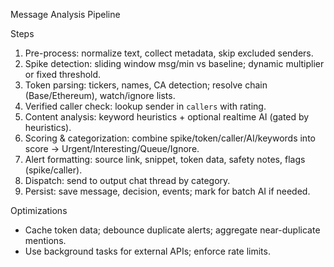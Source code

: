 Message Analysis Pipeline

Steps
1. Pre-process: normalize text, collect metadata, skip excluded senders.
2. Spike detection: sliding window msg/min vs baseline; dynamic multiplier or fixed threshold.
3. Token parsing: tickers, names, CA detection; resolve chain (Base/Ethereum), watch/ignore lists.
4. Verified caller check: lookup sender in `callers` with rating.
5. Content analysis: keyword heuristics + optional realtime AI (gated by heuristics).
6. Scoring & categorization: combine spike/token/caller/AI/keywords into score → Urgent/Interesting/Queue/Ignore.
7. Alert formatting: source link, snippet, token data, safety notes, flags (spike/caller).
8. Dispatch: send to output chat thread by category.
9. Persist: save message, decision, events; mark for batch AI if needed.

Optimizations
- Cache token data; debounce duplicate alerts; aggregate near-duplicate mentions.
- Use background tasks for external APIs; enforce rate limits.


